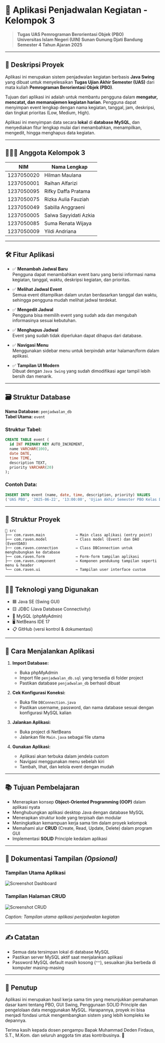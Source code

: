 
# 📅 Aplikasi Penjadwalan Kegiatan - Kelompok 3

> **Tugas UAS Pemrograman Berorientasi Objek (PBO)** <br>
> **Universitas Islam Negeri (UIN) Sunan Gunung Djati Bandung**<br>
> **Semester 4 Tahun Ajaran 2025**

---

## 🧾 Deskripsi Proyek

Aplikasi ini merupakan sistem penjadwalan kegiatan berbasis **Java Swing** yang dibuat untuk menyelesaikan **Tugas Ujian Akhir Semester (UAS)** dari mata kuliah **Pemrograman Berorientasi Objek (PBO)**.

Tujuan dari aplikasi ini adalah untuk membantu pengguna dalam **mengatur, mencatat, dan memanajemen kegiatan harian**. Pengguna dapat menyimpan event lengkap dengan nama kegiatan, tanggal, jam, deskripsi, dan tingkat prioritas (Low, Medium, High).

Aplikasi ini menyimpan data secara **lokal** di **database MySQL**, dan menyediakan fitur lengkap mulai dari menambahkan, menampilkan, mengedit, hingga menghapus data kegiatan.

---

## 🧑‍🤝‍🧑 Anggota Kelompok 3

| NIM          | Nama Lengkap                  |
|--------------|-------------------------------|
| 1237050020   | Hilman Maulana                |
| 1237050001   | Raihan Alfarizi               |
| 1237050095   | Rifky Daffa Pratama           |
| 1237050075   | Rizka Aulia Fauziah           |
| 1237050049   | Sabilla Anggraeni             |
| 1237050005   | Salwa Sayyidati Azkia         |
| 1237050085   | Suma Renata Wijaya            |
| 1237050009   | Yildi Andriana                |

---

## 🛠️ Fitur Aplikasi

- ✅ **Menambah Jadwal Baru**  
  Pengguna dapat menambahkan event baru yang berisi informasi nama kegiatan, tanggal, waktu, deskripsi kegiatan, dan prioritas.

- ✅ **Melihat Jadwal Event**  
  Semua event ditampilkan dalam urutan berdasarkan tanggal dan waktu, sehingga pengguna mudah melihat jadwal terdekat.

- ✅ **Mengedit Jadwal**  
  Pengguna bisa memilih event yang sudah ada dan mengubah informasinya sesuai kebutuhan.

- ✅ **Menghapus Jadwal**  
  Event yang sudah tidak diperlukan dapat dihapus dari database.

- ✅ **Navigasi Menu**  
  Menggunakan sidebar menu untuk berpindah antar halaman/form dalam aplikasi.

- ✅ **Tampilan UI Modern**  
  Dibuat dengan `Java Swing` yang sudah dimodifikasi agar tampil lebih bersih dan menarik.

---

## 🗃️ Struktur Database

**Nama Database:** `penjadwalan_db`  
**Tabel Utama:** `event`

### Struktur Tabel:
```sql
CREATE TABLE event (
  id INT PRIMARY KEY AUTO_INCREMENT,
  name VARCHAR(100),
  date DATE,
  time TIME,
  description TEXT,
  priority VARCHAR(20)
);
```

### Contoh Data:
```sql
INSERT INTO event (name, date, time, description, priority) VALUES
('UAS PBO', '2025-06-22', '13:00:00', 'Ujian Akhir Semester PBO Kelas D', 'Low');
```

---

## 🧱 Struktur Proyek

```
📁 src
├── com.raven.main              → Main class aplikasi (entry point)
├── com.raven.model             → Class model (Event) dan DAO (EventDAO)
├── com.raven.connection        → Class DBConnection untuk menghubungkan ke database
├── com.raven.form              → Form-form tampilan aplikasi
├── com.raven.component         → Komponen pendukung tampilan seperti menu & header
└── com.raven.ui                → Tampilan user interface custom
```

---

## 🧑‍💻 Teknologi yang Digunakan

- 🟦 Java SE (Swing GUI)
- 🟨 JDBC (Java Database Connectivity)
- 🐬 MySQL (phpMyAdmin)
- 🖥️ NetBeans IDE 17
- 📋 GitHub (versi kontrol & dokumentasi)

---

## 🚀 Cara Menjalankan Aplikasi

1. **Import Database:**
   - Buka phpMyAdmin
   - Import file `penjadwalan_db.sql` yang tersedia di folder project
   - Pastikan database `penjadwalan_db` berhasil dibuat

2. **Cek Konfigurasi Koneksi:**
   - Buka file `DBConnection.java`
   - Pastikan username, password, dan nama database sesuai dengan konfigurasi MySQL kalian

3. **Jalankan Aplikasi:**
   - Buka project di NetBeans
   - Jalankan file `Main.java` sebagai file utama

4. **Gunakan Aplikasi:**
   - Aplikasi akan terbuka dalam jendela custom
   - Navigasi menggunakan menu sebelah kiri
   - Tambah, lihat, dan kelola event dengan mudah

---

## 📚 Tujuan Pembelajaran

- Menerapkan konsep **Object-Oriented Programming (OOP)** dalam aplikasi nyata
- Menghubungkan aplikasi desktop Java dengan database MySQL
- Menerapkan struktur kode yang terpisah dan modular
- Meningkatkan kemampuan kerja sama tim dalam proyek kelompok
- Memahami alur **CRUD** (Create, Read, Update, Delete) dalam program GUI
- Implementasi **SOLID** Principle kedalam aplikasi

---

## 📸 Dokumentasi Tampilan *(Opsional)*

### Tampilan Utama Aplikasi
![Screenshot Dashboard](https://github.com/hilman1237050020/AplikasiPenjadwalan-UAS-PBO/blob/main/Demo%20Aplikasi/Screenshot%202025-06-28%20075749.png?raw=true)
### Tampilan Halaman CRUD
![Screenshot CRUD](https://github.com/hilman1237050020/AplikasiPenjadwalan-UAS-PBO/blob/main/Demo%20Aplikasi/Screenshot%202025-06-28%20075756.png?raw=true)

*Caption: Tampilan utama aplikasi penjadwalan kegiatan*

---

## ✍️ Catatan

- Semua data tersimpan lokal di database MySQL
- Pastikan server MySQL aktif saat menjalankan aplikasi
- Password MySQL default masih kosong (`""`), sesuaikan jika berbeda di komputer masing-masing

---

## 🏁 Penutup

Aplikasi ini merupakan hasil kerja sama tim yang menunjukkan pemahaman dasar kami tentang PBO, GUI Swing, Penggunaan SOLID Principle dan pengelolaan data menggunakan MySQL. Harapannya, proyek ini bisa menjadi fondasi untuk mengembangkan sistem yang lebih kompleks ke depannya.

Terima kasih kepada dosen pengampu Bapak Muhammad Deden Firdaus, S.T., M.Kom. dan seluruh anggota tim atas kontribusinya. 🙏
